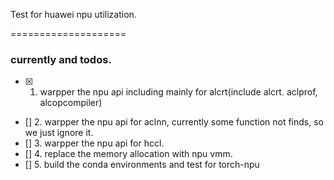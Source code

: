 Test for huawei npu utilization. 


====================
### currently and todos.
- [x] 1. warpper the npu api including mainly for alcrt(include alcrt. aclprof, alcopcompiler)
- [] 2. warpper the npu api for aclnn, currently some function not finds, so we just ignore it.
- [] 3. warpper the npu api for hccl.
- [] 4. replace the memory allocation with npu vmm.
- [] 5. build the conda environments and test for torch-npu